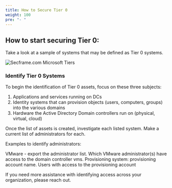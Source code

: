 ```yaml
---
title: How to Secure Tier 0
weight: 100
pre: "- "
---
```

<!-- split into separate page all that is below -->
## How to start securing Tier 0:

Take a look at a sample of systems that may be defined as Tier 0 systems.

![Secframe.com Microsoft Tiers](</redforest/phase1/images/Tier 0 Observed Systems.png?classes=shadow>)

### Identify Tier 0 Systems
To begin the identification of Tier 0 assets, focus on these three subjects:
1. Applications and services running on DCs
2. Identity systems that can provision objects (users, computers, groups) into the various domains
3. Hardware the Active Directory Domain controllers run on (physical, virtual, cloud)


Once the list of assets is created, investigate each listed system. Make a current list of administrators for each. 

Examples to identify administrators:

VMware - export the administrator list. Which VMware administrator(s) have access to the domain controller vms.
Provisioning system: provisioning account name. Users with access to the provisioning account

If you need more assistance with identifying access across your organization, please reach out.
